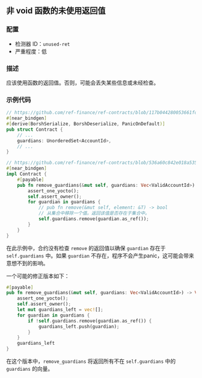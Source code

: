 
## 非 void 函数的未使用返回值

### 配置

* 检测器 ID：`unused-ret`
* 严重程度：低

### 描述

应该使用函数的返回值。否则，可能会丢失某些信息或未经检查。

### 示例代码

```rust
// https://github.com/ref-finance/ref-contracts/blob/117b044280053661fda217057560c8e35111856f/ref-exchange/src/lib.rs#L98
#[near_bindgen]
#[derive(BorshSerialize, BorshDeserialize, PanicOnDefault)]
pub struct Contract {
    // ...
    guardians: UnorderedSet<AccountId>,
    // ...
}

// https://github.com/ref-finance/ref-contracts/blob/536a60c842e018a535b478c874c747bde82390dd/ref-exchange/src/owner.rs#L65
#[near_bindgen]
impl Contract {
    #[payable]
    pub fn remove_guardians(&mut self, guardians: Vec<ValidAccountId>) {
        assert_one_yocto();
        self.assert_owner();
        for guardian in guardians {
            // pub fn remove(&mut self, element: &T) -> bool
            // 从集合中移除一个值。返回该值是否存在于集合中。
            self.guardians.remove(guardian.as_ref());
        }
    }
}
```

在此示例中，合约没有检查 `remove` 的返回值以确保 `guardian` 存在于 `self.guardians` 中。如果 `guardian` 不存在，程序不会产生panic，这可能会带来意想不到的影响。

一个可能的修正版本如下：

```rust
#[payable]
pub fn remove_guardians(&mut self, guardians: Vec<ValidAccountId>) -> Vec<ValidAccountId> {
    assert_one_yocto();
    self.assert_owner();
    let mut guardians_left = vec![];
    for guardian in guardians {
        if !self.guardians.remove(guardian.as_ref()) {
            guardians_left.push(guardian);
        }
    }
    guardians_left
}
```

在这个版本中，`remove_guardians` 将返回所有不在 `self.guardians` 中的 `guardians` 的向量。